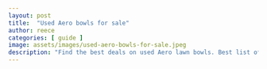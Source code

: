 ```yaml
---
layout: post
title:  "Used Aero bowls for sale"
author: reece
categories: [ guide ]
image: assets/images/used-aero-bowls-for-sale.jpeg
description: "Find the best deals on used Aero lawn bowls. Best list of used Aero bowls available now"
---
```

